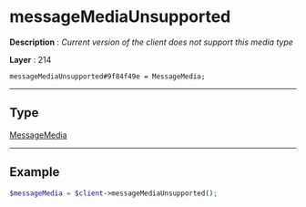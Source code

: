 # messageMediaUnsupported

**Description** : *Current version of the client does not support this media type*

**Layer** : 214

```tl
messageMediaUnsupported#9f84f49e = MessageMedia;
```

---

## Type

[MessageMedia](type/MessageMedia)

---

## Example

```php
$messageMedia = $client->messageMediaUnsupported();
```